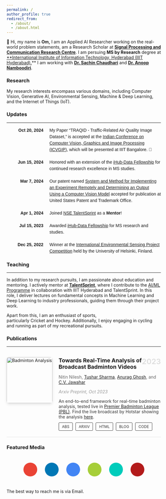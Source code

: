 ```yaml
---
permalink: /
author_profile: true
redirect_from: 
  - /about/
  - /about.html
---
```




👋 Hi, my name is **Om,** I am an Applied AI Researcher working on the real-world problem statements, am a Research Scholar at [**Signal Processing and Communication Research Centre**](https://spcrc.iiit.ac.in). I am persuing **MS by Research** degree at [**International Institute of Information Technology, Hyderabad (IIIT Hyderabad).](https://www.iiit.ac.in)** I am working with [**Dr. Sachin Chaudhari**](https://faculty.iiit.ac.in/~sachin.c/) and [**Dr. Anoop Namboodiri**](https://faculty.iiit.ac.in/~anoop/).  

### Research

My research interests encompass various domains, including Computer Vision, Generative AI, Environmental Sensing, Machine & Deep Learning, and the Internet of Things (IoT). 

### Updates

---

<style type="text/css">
  .updates-container {
    font-family: Arial, sans-serif;
    max-width: 100%;
    line-height: 1.5;
  }
  .update {
    display: flex;
    align-items: flex-start;
    margin-bottom: 20px;
  }
  .update-date {
    font-weight: bold;
    min-width: 120px; /* Adjusted for better alignment */
    text-align: right; /* Align dates to the right */
    margin-right: 20px; /* Spacing between date and text */
  }
  .update-text {
    text-align: left;
    max-width: 800px; /* Adjusted for a cleaner text layout */
  }
  .highlight {
    font-weight: bold;
  }
  .italic {
    font-style: italic;
  }
</style>

<div class="updates-container">
  <div class="update">
    <div class="update-date">Oct 20, 2024</div>
    <div class="update-text">
      My Paper “TRAQID - Traffic-Related Air Quality Image Dataset,” is accepted at the <a href="https://icvgip.in/">Indian Conference on Computer Vision, Graphics and Image Processing (ICVGIP)</a>, which will be presented at IIIT Bangalore. 🥳
    </div>
  </div>

  <div class="update">
    <div class="update-date">Jun 15, 2024</div>
    <div class="update-text">
      Honored with an extension of the <a href="https://ihub-data.ai/archives/blogs/5998/">iHub-Data Fellowship</a> for continued research excellence in MS studies.
    </div>
  </div>

  <div class="update">
    <div class="update-date">Mar 7, 2024</div>
    <div class="update-text">
      Our patent named <a href="https://patentcenter.uspto.gov/applications/18241852">System and Method for Implementing an Experiment Remotely and Determining an Output Using a Computer Vision Model</a> accepted for publication at United States Patent and Trademark Office.
    </div>
  </div>

  <div class="update">
    <div class="update-date">Apr 1, 2024</div>
    <div class="update-text">
      Joined <a href="https://talentsprint.com">NSE TalentSprint</a> as a <b>Mentor</b>!
    </div>
  </div>

  <div class="update">
    <div class="update-date">Jul 15, 2023</div>
    <div class="update-text">
      Awarded <a href="https://ihub-data.ai/archives/blogs/5998/">iHub-Data Fellowship</a> for MS research and studies.
    </div>
  </div>

  <div class="update">
    <div class="update-date">Dec 25, 2022</div>
    <div class="update-text">
      Winner at the <a href="https://www.helsinki.fi/en/researchgroups/ficore/events-and-activities/environmental-sensing-project-competition-2022">International Environmental Sensing Project Competition</a> held by the University of Helsinki, Finland.
    </div>
  </div>
</div>


### Teaching

---

In addition to my research pursuits, I am passionate about education and mentoring. I actively mentor at [**TalentSprint**](https://talentsprint.com/), where I contribute to the [AI/ML Programme](https://talentsprint.com/course/ai-machine-learning-iiit-hyderabad) in collaboration with IIIT Hyderabad and TalentSprint. In this role, I deliver lectures on fundamental concepts in Machine Learning and Deep Learning to industry professionals, guiding them through their project work.

Apart from this, I am an enthusiast of sports, particularly Cricket and Hockey. Additionally, I enjoy engaging in cycling and running as part of my recreational pursuits.

### Publications

---
<div class="publication">
  <!-- Publication 1 -->
  <div class="publication-item">
    <div class="publication-image">
      <img src="hotstar-badminton.png" alt="Badminton Analysis">
    </div>
    <div class="publication-content">
      <h3 class="publication-title">Towards Real-Time Analysis of Broadcast Badminton Videos</h3>
      <p class="publication-authors">
        Nitin Nilesh, <a href="#">Tushar Sharma</a>, <a href="#">Anurag Ghosh</a>, and <a href="#">C.V. Jawahar</a>
      </p>
      <p class="publication-details">
        <em>Arxiv Preprint</em>, Oct 2023
      </p>
      <p class="publication-description">
        An end-to-end framework for real-time badminton analysis, tested live in <a href="#">Premier Badminton League (PBL)</a>. Find the live broadcast by Hotstar showing the analysis <a href="#">here</a>.
      </p>
      <div class="publication-links">
        <a href="#" class="button">ABS</a>
        <a href="#" class="button">ARXIV</a>
        <a href="#" class="button">HTML</a>
        <a href="#" class="button">BLOG</a>
        <a href="#" class="button">CODE</a>
      </div>
      <div class="publication-year">2023</div>
    </div>
  </div>

  <!-- Publication 2 
  <div class="publication-item">
    <div class="publication-image">
      <img src="iot-aqi.png" alt="IoT AQI Estimation">
    </div>
    <div class="publication-content">
      <h3 class="publication-title">IoT-based AQI Estimation using Image Processing and Learning Methods</h3>
      <p class="publication-authors">
        Nitin Nilesh, Ishan Patwardhan, Jayati Narang, and <a href="#">Sachin Chaudhari</a>
      </p>
      <p class="publication-details">
        <em>IEEE 8th World Forum on Internet of Things (WF-IoT)</em>, Oct 2022
      </p>
      <p class="publication-description">
        Winner of the <a href="#">Environmental Sensing Project Competition 2022</a>.
      </p>
      <div class="publication-links">
        <a href="#" class="button">ABS</a>
        <a href="#" class="button">PDF</a>
        <a href="#" class="button">BLOG</a>
        <a href="#" class="button">CODE</a>
        <a href="#" class="button">WEBSITE</a>
      </div>
      <div class="publication-year">2022</div>
    </div>
  </div>
</div> -->

<style>
.publication {
  max-width: 800px;
  margin: 0 auto;
}

.publication-item {
  display: flex;
  border-bottom: 1px solid #e0e0e0;
  padding: 20px 0;
  position: relative;
}

.publication-image img {
  width: 150px;
  height: auto;
  border-radius: 8px;
  box-shadow: 0 4px 10px rgba(0, 0, 0, 0.1);
}

.publication-content {
  margin-left: 20px;
  flex: 1;
}

.publication-title {
  font-size: 18px;
  font-weight: bold;
  margin: 0;
}

.publication-authors {
  font-size: 14px;
  color: #666;
}

.publication-details {
  font-size: 14px;
  font-style: italic;
  color: #999;
}

.publication-description {
  font-size: 14px;
  color: #333;
  margin: 10px 0;
}

.publication-links .button {
  font-size: 12px;
  padding: 5px 10px;
  border: 1px solid #333;
  border-radius: 3px;
  text-decoration: none;
  color: #333;
  margin-right: 5px;
  display: inline-block;
  transition: background 0.3s;
}

.publication-links .button:hover {
  background: #333;
  color: white;
}

.publication-year {
  position: absolute;
  right: 0;
  top: 20px;
  font-size: 24px;
  color: #e0e0e0;
  font-weight: bold;
}
</style>

### Featured Media
<div class="text-center">
  <div class="social-links">
    <a href="mailto:om.kathalkar@research.iiit.ac.in" class="social-link email-icon">
      <i class="fas fa-envelope"></i>
    </a>
    <a href="https://www.linkedin.com/in/om-kathalkar/" class="social-link linkedin-icon">
      <i class="fab fa-linkedin"></i>
    </a>
    <a href="https://scholar.google.com/citations?user=a_lzSPoAAAAJ&hl=en" class="social-link scholar-icon">
      <i class="fas fa-graduation-cap"></i>
    </a>
    <a href="https://orcid.org/0009-0007-0884-715X" class="social-link orcid-icon">
      <i class="fab fa-orcid"></i>
    </a>
    <a href="https://www.researchgate.net/profile/Om-Kathalkar-2" class="social-link researchgate-icon">
      <i class="fab fa-researchgate"></i>
    </a>
    <a href="https://openreview.net/profile?id=~Om_Kathalkar1" class="social-link openreview-icon">
      <i class="fas fa-book-open"></i>
    </a>
  </div>
</div>

<style>
.social-links {
  display: flex;
  justify-content: center;
  flex-wrap: wrap;
  gap: 25px;
  margin-top: 40px;
  margin-bottom: 40px;
}

.social-link {
  display: inline-flex;
  align-items: center;
  justify-content: center;
  width: 45px;
  height: 45px;
  border-radius: 50%;
  text-decoration: none;
  transition: all 0.3s ease;
  font-size: 22px;
}

.social-link:hover {
  transform: translateY(-3px);
  text-decoration: none;
}

/* Email */
.email-icon {
  background: #EA4335;
  color: white;
}

/* LinkedIn */
.linkedin-icon {
  background: #0077B5;
  color: white;
}

/* Google Scholar */
.scholar-icon {
  background: #4285f4;
  color: white;
}

/* ORCID */
.orcid-icon {
  background: #A6CE39;
  color: white;
}

/* ResearchGate */
.researchgate-icon {
  background: #00CCBB;
  color: white;
}

/* OpenReview */
.openreview-icon {
  background: #B31B1B;
  color: white;
}

/* Hover effects */
.social-link:hover {
  box-shadow: 0 5px 15px rgba(0,0,0,0.2);
}
</style>

The best way to reach me is via Email.
